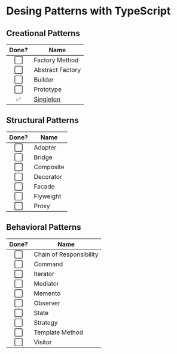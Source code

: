 # Desing Patterns with TypeScript 

## Creational Patterns
  Done? | Name
  :---:| ---
  ⬜️| Factory Method
  ⬜️| Abstract Factory
  ⬜️| Builder
  ⬜️| Prototype
  ✅| [Singleton](https://github.com/cleisonsousa/ts-design-patterns/tree/master/src/creational-patterns/singleton)



## Structural Patterns
  Done? | Name
  :---:| ---
  ⬜️| Adapter
  ⬜️| Bridge
  ⬜️| Composite
  ⬜️| Decorator
  ⬜️| Facade
  ⬜️| Flyweight
  ⬜️| Proxy

## Behavioral Patterns
Done? | Name
:---:| ---
⬜️| Chain of Responsibility
⬜️| Command
⬜️| Iterator
⬜️| Mediator
⬜️| Memento
⬜️| Observer
⬜️| State
⬜️| Strategy
⬜️| Template Method
⬜️| Visitor
